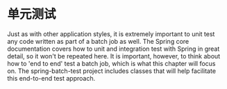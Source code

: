 # 单元测试
Just as with other application styles, it is extremely important to unit test any code written as part of a batch job as well. The Spring core documentation covers how to unit and integration test with Spring in great detail, so it won't be repeated here. It is important, however, to think about how to 'end to end' test a batch job, which is what this chapter will focus on. The spring-batch-test project includes classes that will help facilitate this end-to-end test approach.